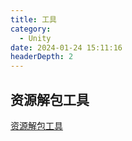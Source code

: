 ```yaml
---
title: 工具
category:
  - Unity
date: 2024-01-24 15:11:16
headerDepth: 2
---
```



## 资源解包工具
[资源解包工具](./res/AssetStudio.net6.v0.16.47.zip)